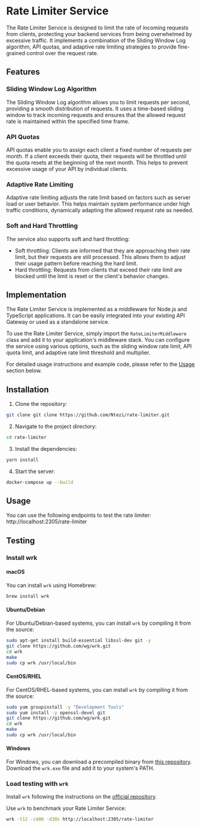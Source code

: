 # Rate Limiter Service

The Rate Limiter Service is designed to limit the rate of incoming requests from clients, protecting your backend services from being overwhelmed by excessive traffic. It implements a combination of the Sliding Window Log algorithm, API quotas, and adaptive rate limiting strategies to provide fine-grained control over the request rate.

## Features

### Sliding Window Log Algorithm

The Sliding Window Log algorithm allows you to limit requests per second, providing a smooth distribution of requests. It uses a time-based sliding window to track incoming requests and ensures that the allowed request rate is maintained within the specified time frame.

### API Quotas

API quotas enable you to assign each client a fixed number of requests per month. If a client exceeds their quota, their requests will be throttled until the quota resets at the beginning of the next month. This helps to prevent excessive usage of your API by individual clients.

### Adaptive Rate Limiting

Adaptive rate limiting adjusts the rate limit based on factors such as server load or user behavior. This helps maintain system performance under high traffic conditions, dynamically adapting the allowed request rate as needed.

### Soft and Hard Throttling

The service also supports soft and hard throttling:

- Soft throttling: Clients are informed that they are approaching their rate limit, but their requests are still processed. This allows them to adjust their usage pattern before reaching the hard limit.
- Hard throttling: Requests from clients that exceed their rate limit are blocked until the limit is reset or the client's behavior changes.

## Implementation

The Rate Limiter Service is implemented as a middleware for Node.js and TypeScript applications. It can be easily integrated into your existing API Gateway or used as a standalone service.

To use the Rate Limiter Service, simply import the `RateLimiterMiddleware` class and add it to your application's middleware stack. You can configure the service using various options, such as the sliding window rate limit, API quota limit, and adaptive rate limit threshold and multiplier.

For detailed usage instructions and example code, please refer to the [Usage](#usage) section below.


## Installation

1. Clone the repository:

```bash
git clone git clone https://github.com/Ntezi/rate-limiter.git
```

2. Navigate to the project directory:

```bash
cd rate-limiter
```

3. Install the dependencies:

```bash
yarn install
```

4. Start the server:

```bash
docker-compose up --build
```

## Usage

You can use the following endpoints to test the rate limiter:
http://localhost:2305/rate-limiter

## Testing

### Install wrk

#### macOS

You can install `wrk` using Homebrew:
    
```bash
brew install wrk
```


#### Ubuntu/Debian

For Ubuntu/Debian-based systems, you can install `wrk` by compiling it from the source:

```bash
sudo apt-get install build-essential libssl-dev git -y
git clone https://github.com/wg/wrk.git
cd wrk
make
sudo cp wrk /usr/local/bin
``` 

#### CentOS/RHEL

For CentOS/RHEL-based systems, you can install `wrk` by compiling it from the source:

```bash
sudo yum groupinstall -y "Development Tools"
sudo yum install -y openssl-devel git
git clone https://github.com/wg/wrk.git
cd wrk
make
sudo cp wrk /usr/local/bin
```

#### Windows

For Windows, you can download a precompiled binary from [this repository](https://github.com/maierhofer/wrk-windows). Download the `wrk.exe` file and add it to your system's PATH.


### Load testing with `wrk`

Install `wrk` following the instructions on the [official repository](https://github.com/wg/wrk).

Use `wrk` to benchmark your Rate Limiter Service:

```bash
wrk -t12 -c400 -d30s http://localhost:2305/rate-limiter
```




